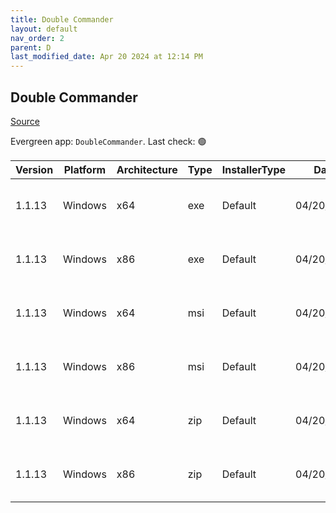 ```yaml
---
title: Double Commander
layout: default
nav_order: 2
parent: D
last_modified_date: Apr 20 2024 at 12:14 PM
---
```


## Double Commander

[Source](https://github.com/doublecmd/doublecmd/)

Evergreen app: `DoubleCommander`. Last check: 🟢

| Version | Platform | Architecture | Type | InstallerType | Date       | Size     | URI                                                                                                                                                                                                      |
| ------- | -------- | ------------ | ---- | ------------- | ---------- | -------- | -------------------------------------------------------------------------------------------------------------------------------------------------------------------------------------------------------- |
| 1.1.13  | Windows  | x64          | exe  | Default       | 04/20/2024 | 10207996 | [https://github.com/doublecmd/doublecmd/releases/download/v1.1.13/doublecmd-1.1.13.x86_64-win64.exe](https://github.com/doublecmd/doublecmd/releases/download/v1.1.13/doublecmd-1.1.13.x86_64-win64.exe) |
| 1.1.13  | Windows  | x86          | exe  | Default       | 04/20/2024 | 9602088  | [https://github.com/doublecmd/doublecmd/releases/download/v1.1.13/doublecmd-1.1.13.i386-win32.exe](https://github.com/doublecmd/doublecmd/releases/download/v1.1.13/doublecmd-1.1.13.i386-win32.exe)     |
| 1.1.13  | Windows  | x64          | msi  | Default       | 04/20/2024 | 16644594 | [https://github.com/doublecmd/doublecmd/releases/download/v1.1.13/doublecmd-1.1.13.x86_64-win64.msi](https://github.com/doublecmd/doublecmd/releases/download/v1.1.13/doublecmd-1.1.13.x86_64-win64.msi) |
| 1.1.13  | Windows  | x86          | msi  | Default       | 04/20/2024 | 15595969 | [https://github.com/doublecmd/doublecmd/releases/download/v1.1.13/doublecmd-1.1.13.i386-win32.msi](https://github.com/doublecmd/doublecmd/releases/download/v1.1.13/doublecmd-1.1.13.i386-win32.msi)     |
| 1.1.13  | Windows  | x64          | zip  | Default       | 04/20/2024 | 16015610 | [https://github.com/doublecmd/doublecmd/releases/download/v1.1.13/doublecmd-1.1.13.x86_64-win64.zip](https://github.com/doublecmd/doublecmd/releases/download/v1.1.13/doublecmd-1.1.13.x86_64-win64.zip) |
| 1.1.13  | Windows  | x86          | zip  | Default       | 04/20/2024 | 14971289 | [https://github.com/doublecmd/doublecmd/releases/download/v1.1.13/doublecmd-1.1.13.i386-win32.zip](https://github.com/doublecmd/doublecmd/releases/download/v1.1.13/doublecmd-1.1.13.i386-win32.zip)     |
